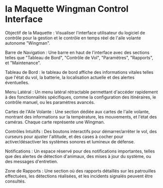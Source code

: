 # la Maquette Wingman Control Interface
Objectif de la Maquette :
Visualiser l'interface utilisateur du logiciel de contrôle pour la gestion et le contrôle en temps réel de l'aile volante autonome "Wingman".

Barre de Navigation : 
Une barre en haut de l'interface avec des sections telles que "Tableau de Bord", "Contrôle de Vol", "Paramètres", "Rapports", et "Maintenance".

Tableau de Bord :
le tableau de bord affiche des informations vitales telles que l'état du vol, la batterie, la localisation actuelle et des alertes éventuelles.

Menu Latéral : 
Un menu latéral rétractable permettant d'accéder rapidement à des fonctionnalités spécifiques, comme la configuration des itinéraires, le contrôle manuel, ou les paramètres avancés.

Cartes de l'Aile Volante :
Une section dédiée aux cartes de l'aile volante, montrant des informations sur la température, les mouvements, et l'état des caméras. Chaque carte représente une Wingman.

Contrôles Intuitifs : 
Des boutons interactifs pour démarrer/arrêter le vol, des curseurs pour ajuster l'altitude, et des cases à cocher pour activer/désactiver les systèmes sonores et lumineux de défense.

Notifications : 
Un espace réservé pour des notifications importantes, telles que des alertes de détection d'animaux, des mises à jour du système, ou des messages d'entretien.

Zone de Rapports :
Une section où des rapports détaillés sur les patrouilles effectuées, les détections réalisées, et les incidents signalés peuvent être consultés.

